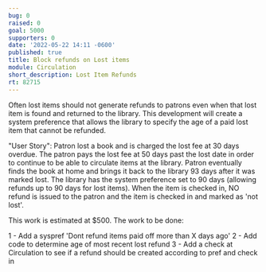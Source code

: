 ```yaml
---
bug: 0
raised: 0
goal: 5000
supporters: 0
date: '2022-05-22 14:11 -0600'
published: true
title: Block refunds on Lost items
module: Circulation
short_description: Lost Item Refunds
rt: 82715
---
```

Often lost items should not generate refunds to patrons even when that lost item is found and returned to the library.  This development will create a system preference that allows the library to specify the age of a paid lost item that cannot be refunded.  

"User Story": Patron lost a book and is charged the lost fee at 30 days overdue.  The patron pays the lost fee at 50 days past the lost date in order to continue to be able to circulate items at the library.  Patron eventually finds the book at home and brings it back to the library 93 days after it was marked lost.  The library has the system preference set to 90 days (allowing refunds up to 90 days for lost items). When the item is checked in, NO refund is issued to the patron and the item is checked in and marked as 'not lost'.


This work is estimated at $500.  The work to be done:

1 - Add a syspref 'Dont refund items paid off more than X days ago'
2 - Add code to determine age of most recent lost refund
3 - Add a check at Circulation to see if a refund should be created according to pref and check in 
